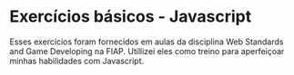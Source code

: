 # Exercícios básicos - Javascript

Esses exercícios foram fornecidos em aulas da disciplina Web Standards and Game Developing na FIAP. Utillizei eles como treino para aperfeiçoar minhas habilidades com Javascript.
